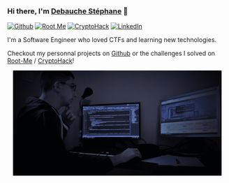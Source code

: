 ### Hi there, I'm [Debauche Stéphane](https://www.linkedin.com/in/st%C3%A9phane-debauche-378b9a135) 👋

[![Github](https://custom-icon-badges.herokuapp.com/badge/Github-grey?style=for-the-badge&logo=Github&logoColor=white)](https://github.com/Mister7F)
[![Root Me](https://custom-icon-badges.herokuapp.com/badge/rootme-white?style=for-the-badge&logo=rootme&color=dedede)](https://root-me.org/Mister7F?inc=score)
[![CryptoHack](https://custom-icon-badges.herokuapp.com/badge/CryptoHack-fdb813?style=for-the-badge&logo=brain-min)](https://cryptohack.org/user/Mister7F/)
[![LinkedIn](https://custom-icon-badges.herokuapp.com/badge/LinkedIn-blue?style=for-the-badge&logo=LinkedIn&logoColor=white)](https://www.linkedin.com/in/st%C3%A9phane-debauche-378b9a135)

I'm a Software Engineer who loved CTFs and learning new technologies.

Checkout my personnal projects on [Github](https://github.com/Mister7F) or the challenges I solved on [Root-Me](https://root-me.org/Mister7F?inc=score) / [CryptoHack](https://cryptohack.org/user/Mister7F/)!

<p align="center">
  <img src="https://github.com/Mister7F/Mister7F/blob/main/assets/background.png?raw=true" width="95%"/>
</p>
